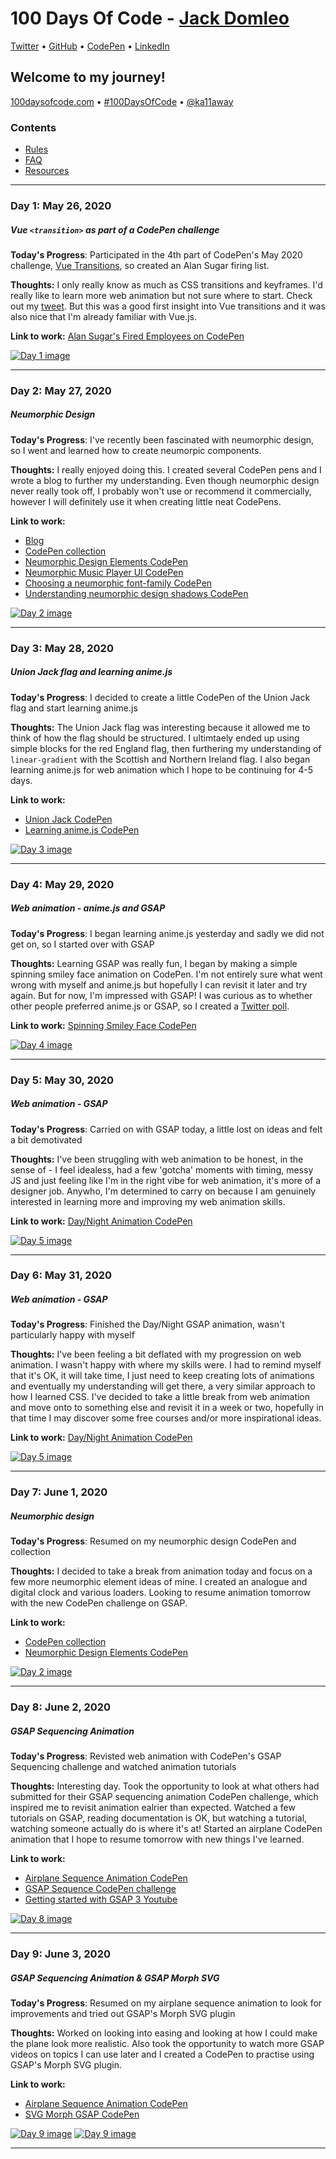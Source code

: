 # 100 Days Of Code - [Jack Domleo](https://jackdomleo.dev?ref=100daysofcode)

[Twitter](https://twitter.com/jackdomleo7 "Follow me on Twitter") &bull; [GitHub](https://github.com/JDomleo "Follow me om GitHub or check out my projects") &bull; [CodePen](https://codepen.io/JackDomleo "Follow me on CodePen or check out my pens") &bull; [LinkedIn](https://www.linkedin.com/in/jack-domleo "Connect with me on LinkedIn")

## Welcome to my journey!

[100daysofcode.com](https://100daysofcode.com) &bull; [#100DaysOfCode](https://twitter.com/hashtag/100DaysOfCode) &bull; [@ka11away](https://twitter.com/ka11away)

### Contents

* [Rules](rules.md)
* [FAQ](FAQ.md)
* [Resources](resources.md)

---

### Day 1: May 26, 2020
##### Vue `<transition>` as part of a CodePen challenge

**Today's Progress**: Participated in the 4th part of CodePen's May 2020 challenge, [Vue Transitions](https://codepen.io/challenges/2020/may/4), so created an Alan Sugar firing list.

**Thoughts:** I only really know as much as CSS transitions and keyframes. I'd really like to learn more web animation but not sure where to start. Check out my [tweet](https://twitter.com/jackdomleo7/status/1265052767850237954). But this was a good first insight into Vue transitions and it was also nice that I'm already familiar with Vue.js.

**Link to work:** [Alan Sugar's Fired Employees on CodePen](https://codepen.io/JackDomleo/pen/gOayzNY)

[![Day 1 image](img/day-1.gif)](https://codepen.io/JackDomleo/pen/gOayzNY)

---

### Day 2: May 27, 2020
##### Neumorphic Design

**Today's Progress**: I've recently been fascinated with neumorphic design, so I went and learned how to create neumorpic components.

**Thoughts:** I really enjoyed doing this. I created several CodePen pens and I wrote a blog to further my understanding. Even though neumorphic design never really took off, I probably won't use or recommend it commercially, however I will definitely use it when creating little neat CodePens.

**Link to work:**
- [Blog](https://jackdomleo.dev/blog/learning-neumorphic-design)
- [CodePen collection](https://codepen.io/collection/XjYaOy)
- [Neumorphic Design Elements CodePen](https://codepen.io/JackDomleo/pen/mdeowoz)
- [Neumorphic Music Player UI CodePen](https://codepen.io/JackDomleo/pen/GRpaNGp)
- [Choosing a neumorphic font-family CodePen](https://codepen.io/JackDomleo/pen/dyYEdPg)
- [Understanding neumorphic design shadows CodePen](https://codepen.io/JackDomleo/pen/yLYWqoQ)

[![Day 2 image](img/day-2.gif)](https://codepen.io/JackDomleo/pen/mdeowoz)

---

### Day 3: May 28, 2020
##### Union Jack flag and learning anime.js

**Today's Progress**: I decided to create a little CodePen of the Union Jack flag and start learning anime.js

**Thoughts:** The Union Jack flag was interesting because it allowed me to think of how the flag should be structured. I ultimtaely ended up using simple blocks for the red England flag, then furthering my understanding of `linear-gradient` with the Scottish and Northern Ireland flag. I also began learning anime.js for web animation which I hope to be continuing for 4-5 days.

**Link to work:**
- [Union Jack CodePen](https://codepen.io/JackDomleo/pen/abvrgEo)
- [Learning anime.js CodePen](https://codepen.io/JackDomleo/pen/xxwoEZO)

[![Day 3 image](img/day-3.png)](https://codepen.io/JackDomleo/pen/abvrgEo)

---

### Day 4: May 29, 2020
##### Web animation - anime.js and GSAP

**Today's Progress**: I began learning anime.js yesterday and sadly we did not get on, so I started over with GSAP

**Thoughts:** Learning GSAP was really fun, I began by making a simple spinning smiley face animation on CodePen. I'm not entirely sure what went wrong with myself and anime.js but hopefully I can revisit it later and try again. But for now, I'm impressed with GSAP! I was curious as to whether other people preferred anime.js or GSAP, so I created a [Twitter poll](https://twitter.com/jackdomleo7/status/1266140324767899648).

**Link to work:** [Spinning Smiley Face CodePen](https://codepen.io/JackDomleo/pen/wvKLjVb)

[![Day 4 image](img/day-4.gif)](https://codepen.io/JackDomleo/pen/wvKLjVb)

---

### Day 5: May 30, 2020
##### Web animation - GSAP

**Today's Progress**: Carried on with GSAP today, a little lost on ideas and felt a bit demotivated

**Thoughts:** I've been struggling with web animation to be honest, in the sense of - I feel idealess, had a few 'gotcha' moments with timing, messy JS and just feeling like I'm in the right vibe for web animation, it's more of a designer job. Anywho, I'm determined to carry on because I am genuinely interested in learning more and improving my web animation skills.

**Link to work:** [Day/Night Animation CodePen](https://codepen.io/JackDomleo/pen/NWGQjvW)

[![Day 5 image](img/day-5.gif)](https://codepen.io/JackDomleo/pen/NWGQjvW)

---

### Day 6: May 31, 2020
##### Web animation - GSAP

**Today's Progress**: Finished the Day/Night GSAP animation, wasn't particularly happy with myself

**Thoughts:** I've been feeling a bit deflated with my progression on web animation. I wasn't happy with where my skills were. I had to remind myself that it's OK, it will take time, I just need to keep creating lots of animations and eventually my understanding will get there, a very similar approach to how I learned CSS. I've decided to take a little break from web animation and move onto to something else and revisit it in a week or two, hopefully in that time I may discover some free courses and/or more inspirational ideas.

**Link to work:** [Day/Night Animation CodePen](https://codepen.io/JackDomleo/pen/NWGQjvW)

[![Day 5 image](img/day-5.gif)](https://codepen.io/JackDomleo/pen/NWGQjvW)

---

### Day 7: June 1, 2020
##### Neumorphic design

**Today's Progress**: Resumed on my neumorphic design CodePen and collection

**Thoughts:** I decided to take a break from animation today and focus on a few more neumorphic element ideas of mine. I created an analogue and digital clock and various loaders. Looking to resume animation tomorrow with the new CodePen challenge on GSAP.

**Link to work:**
- [CodePen collection](https://codepen.io/collection/XjYaOy)
- [Neumorphic Design Elements CodePen](https://codepen.io/JackDomleo/pen/mdeowoz)

[![Day 2 image](img/day-2.gif)](https://codepen.io/JackDomleo/pen/mdeowoz)

---

### Day 8: June 2, 2020
##### GSAP Sequencing Animation

**Today's Progress**: Revisted web animation with CodePen's GSAP Sequencing challenge and watched animation tutorials

**Thoughts:** Interesting day. Took the opportunity to look at what others had submitted for their GSAP sequencing animation CodePen challenge, which inspired me to revisit animation ealrier than expected. Watched a few tutorials on GSAP, reading documentation is OK, but watching a tutorial, watching someone actually do is where it's at! Started an airplane CodePen animation that I hope to resume tomorrow with new things I've learned.

**Link to work:**
- [Airplane Sequence Animation CodePen](https://codepen.io/JackDomleo/pen/ZEQzgLm)
- [GSAP Sequence CodePen challenge](https://codepen.io/challenges/2020/june/1)
- [Getting started with GSAP 3 Youtube](https://www.youtube.com/watch?v=M4GCT-2kaoo&feature=youtu.be)

[![Day 8 image](img/day-8.gif)](https://codepen.io/JackDomleo/pen/ZEQzgLm)

---

### Day 9: June 3, 2020
##### GSAP Sequencing Animation & GSAP Morph SVG

**Today's Progress**: Resumed on my airplane sequence animation to look for improvements and tried out GSAP's Morph SVG plugin

**Thoughts:** Worked on looking into easing and looking at how I could make the plane look more realistic. Also took the opportunity to watch more GSAP videos on topics I can use later and I created a CodePen to practise using GSAP's Morph SVG plugin.

**Link to work:**
- [Airplane Sequence Animation CodePen](https://codepen.io/JackDomleo/pen/ZEQzgLm)
- [SVG Morph GSAP CodePen](https://codepen.io/JackDomleo/pen/abdbMwE)

[![Day 9 image](img/day-9.gif)](https://codepen.io/JackDomleo/pen/ZEQzgLm)
[![Day 9 image](img/day-9-svg.gif)](https://codepen.io/JackDomleo/pen/abdbMwE)

---
